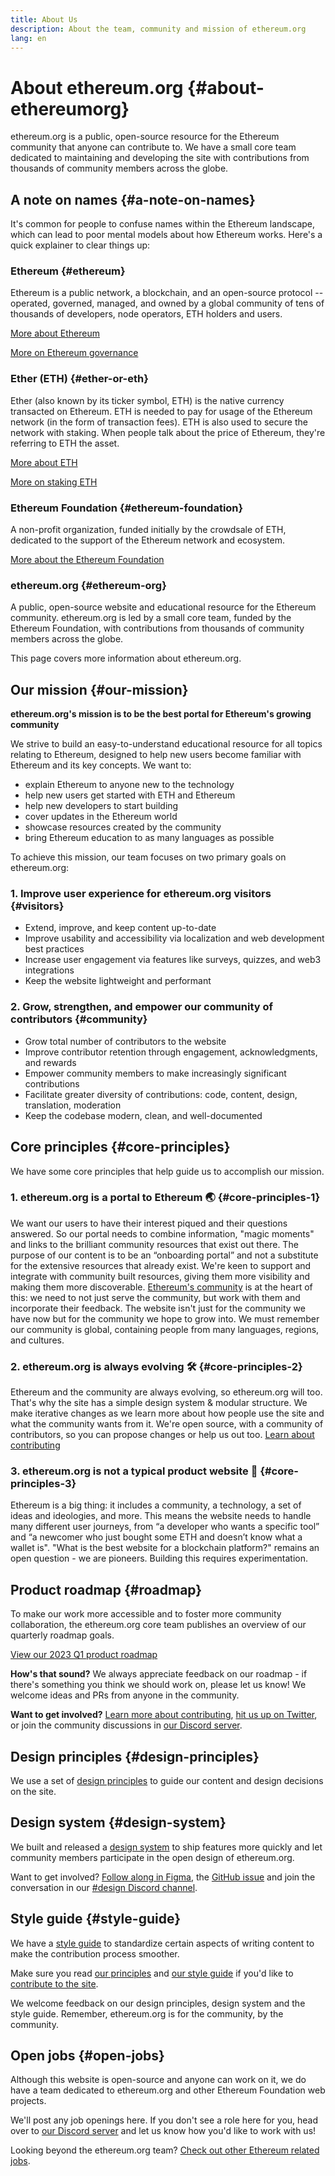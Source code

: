 ```yaml
---
title: About Us
description: About the team, community and mission of ethereum.org
lang: en
---
```


# About ethereum.org \{#about-ethereumorg}

ethereum.org is a public, open-source resource for the Ethereum community that anyone can contribute to. We have a small core team dedicated to maintaining and developing the site with contributions from thousands of community members across the globe.

## A note on names \{#a-note-on-names}

It's common for people to confuse names within the Ethereum landscape, which can lead to poor mental models about how Ethereum works. Here's a quick explainer to clear things up:

### Ethereum \{#ethereum}

Ethereum is a public network, a blockchain, and an open-source protocol -- operated, governed, managed, and owned by a global community of tens of thousands of developers, node operators, ETH holders and users.

[More about Ethereum](/what-is-ethereum/)

[More on Ethereum governance](/governance/)

### Ether (ETH) \{#ether-or-eth}

Ether (also known by its ticker symbol, ETH) is the native currency transacted on Ethereum. ETH is needed to pay for usage of the Ethereum network (in the form of transaction fees). ETH is also used to secure the network with staking. When people talk about the price of Ethereum, they're referring to ETH the asset.

[More about ETH](/eth/)

[More on staking ETH](/staking/)

### Ethereum Foundation \{#ethereum-foundation}

A non-profit organization, funded initially by the crowdsale of ETH, dedicated to the support of the Ethereum network and ecosystem.

[More about the Ethereum Foundation](/foundation/)

### ethereum.org \{#ethereum-org}

A public, open-source website and educational resource for the Ethereum community. ethereum.org is led by a small core team, funded by the Ethereum Foundation, with contributions from thousands of community members across the globe.

This page covers more information about ethereum.org.

## Our mission \{#our-mission}

**ethereum.org's mission is to be the best portal for Ethereum's growing community**

We strive to build an easy-to-understand educational resource for all topics relating to Ethereum, designed to help new users become familiar with Ethereum and its key concepts. We want to:

- explain Ethereum to anyone new to the technology
- help new users get started with ETH and Ethereum
- help new developers to start building
- cover updates in the Ethereum world
- showcase resources created by the community
- bring Ethereum education to as many languages as possible

To achieve this mission, our team focuses on two primary goals on ethereum.org:

### 1. Improve user experience for ethereum.org visitors \{#visitors}

- Extend, improve, and keep content up-to-date
- Improve usability and accessibility via localization and web development best practices
- Increase user engagement via features like surveys, quizzes, and web3 integrations
- Keep the website lightweight and performant

### 2. Grow, strengthen, and empower our community of contributors \{#community}

- Grow total number of contributors to the website
- Improve contributor retention through engagement, acknowledgments, and rewards
- Empower community members to make increasingly significant contributions
- Facilitate greater diversity of contributions: code, content, design, translation, moderation
- Keep the codebase modern, clean, and well-documented

## Core principles \{#core-principles}

We have some core principles that help guide us to accomplish our mission.

### 1. ethereum.org is a portal to Ethereum 🌏 \{#core-principles-1}

We want our users to have their interest piqued and their questions answered. So our portal needs to combine information, "magic moments" and links to the brilliant community resources that exist out there. The purpose of our content is to be an “onboarding portal” and not a substitute for the extensive resources that already exist. We're keen to support and integrate with community built resources, giving them more visibility and making them more discoverable.
[Ethereum's community](/community/) is at the heart of this: we need to not just serve the community, but work with them and incorporate their feedback. The website isn't just for the community we have now but for the community we hope to grow into. We must remember our community is global, containing people from many languages, regions, and cultures.

### 2. ethereum.org is always evolving 🛠 \{#core-principles-2}

Ethereum and the community are always evolving, so ethereum.org will too. That's why the site has a simple design system & modular structure. We make iterative changes as we learn more about how people use the site and what the community wants from it.
We're open source, with a community of contributors, so you can propose changes or help us out too.
[Learn about contributing](/contributing/)

### 3. ethereum.org is not a typical product website 🦄 \{#core-principles-3}

Ethereum is a big thing: it includes a community, a technology, a set of ideas and ideologies, and more.
This means the website needs to handle many different user journeys, from “a developer who wants a specific tool” and “a newcomer who just bought some ETH and doesn’t know what a wallet is".
"What is the best website for a blockchain platform?" remains an open question - we are pioneers. Building this requires experimentation.

## Product roadmap \{#roadmap}

To make our work more accessible and to foster more community collaboration, the ethereum.org core team publishes an overview of our quarterly roadmap goals.

[View our 2023 Q1 product roadmap](https://github.com/ethereum/ethereum-org-website/issues/9090)

**How's that sound?** We always appreciate feedback on our roadmap - if there's something you think we should work on, please let us know! We welcome ideas and PRs from anyone in the community.

**Want to get involved?** [Learn more about contributing](/contributing/), [hit us up on Twitter](https://twitter.com/ethdotorg), or join the community discussions in [our Discord server](https://discord.gg/ethereum-org).

## Design principles \{#design-principles}

We use a set of [design principles](/contributing/design-principles/) to guide our content and design decisions on the site.

## Design system \{#design-system}

We built and released a [design system](https://www.figma.com/file/NrNxGjBL0Yl1PrNrOT8G2B/ethereum.org-Design-System?node-id=0%3A1&t=QBt9RkhpPqzE3Aa6-1) to ship features more quickly and let community members participate in the open design of ethereum.org.

Want to get involved? [Follow along in Figma](https://www.figma.com/file/NrNxGjBL0Yl1PrNrOT8G2B/ethereum.org-Design-System), the [GitHub issue](https://github.com/ethereum/ethereum-org-website/issues/6284) and join the conversation in our [#design Discord channel](https://discord.gg/ethereum-org).

## Style guide \{#style-guide}

We have a [style guide](/contributing/style-guide/) to standardize certain aspects of writing content to make the contribution process smoother.

Make sure you read [our principles](/contributing/design-principles/) and [our style guide](/contributing/style-guide/) if you'd like to [contribute to the site](/contributing/).

We welcome feedback on our design principles, design system and the style guide. Remember, ethereum.org is for the community, by the community.

## Open jobs \{#open-jobs}

Although this website is open-source and anyone can work on it, we do have a team dedicated to ethereum.org and other Ethereum Foundation web projects.

We'll post any job openings here. If you don't see a role here for you, head over to [our Discord server](https://discord.gg/ethereum-org) and let us know how you'd like to work with us!

Looking beyond the ethereum.org team? [Check out other Ethereum related jobs](/community/get-involved/#ethereum-jobs/).
